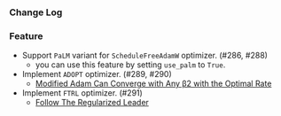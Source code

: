 ### Change Log

### Feature

* Support `PaLM` variant for `ScheduleFreeAdamW` optimizer. (#286, #288)
    * you can use this feature by setting `use_palm` to `True`.
* Implement `ADOPT` optimizer. (#289, #290)
    * [Modified Adam Can Converge with Any β2 with the Optimal Rate](https://arxiv.org/abs/2411.02853)
* Implement `FTRL` optimizer. (#291)
    * [Follow The Regularized Leader](https://static.googleusercontent.com/media/research.google.com/en//pubs/archive/41159.pdf)
